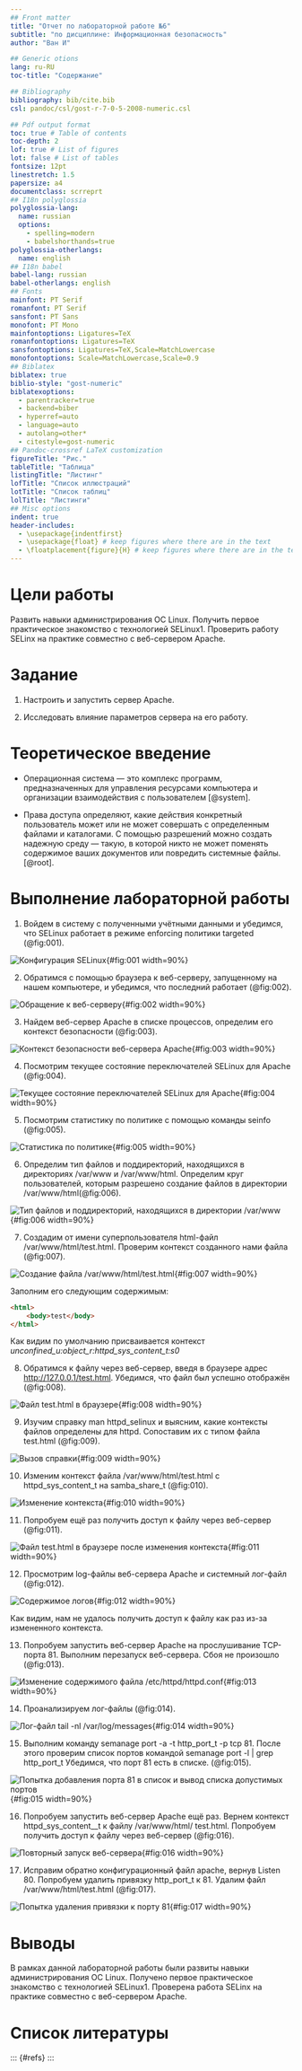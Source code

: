 ```yaml
---
## Front matter
title: "Отчет по лабораторной работе №6"
subtitle: "по дисциплине: Информационная безопасность"
author: "Ван И"

## Generic otions
lang: ru-RU
toc-title: "Содержание"

## Bibliography
bibliography: bib/cite.bib
csl: pandoc/csl/gost-r-7-0-5-2008-numeric.csl

## Pdf output format
toc: true # Table of contents
toc-depth: 2
lof: true # List of figures
lot: false # List of tables
fontsize: 12pt
linestretch: 1.5
papersize: a4
documentclass: scrreprt
## I18n polyglossia
polyglossia-lang:
  name: russian
  options:
	- spelling=modern
	- babelshorthands=true
polyglossia-otherlangs:
  name: english
## I18n babel
babel-lang: russian
babel-otherlangs: english
## Fonts
mainfont: PT Serif
romanfont: PT Serif
sansfont: PT Sans
monofont: PT Mono
mainfontoptions: Ligatures=TeX
romanfontoptions: Ligatures=TeX
sansfontoptions: Ligatures=TeX,Scale=MatchLowercase
monofontoptions: Scale=MatchLowercase,Scale=0.9
## Biblatex
biblatex: true
biblio-style: "gost-numeric"
biblatexoptions:
  - parentracker=true
  - backend=biber
  - hyperref=auto
  - language=auto
  - autolang=other*
  - citestyle=gost-numeric
## Pandoc-crossref LaTeX customization
figureTitle: "Рис."
tableTitle: "Таблица"
listingTitle: "Листинг"
lofTitle: "Список иллюстраций"
lotTitle: "Список таблиц"
lolTitle: "Листинги"
## Misc options
indent: true
header-includes:
  - \usepackage{indentfirst}
  - \usepackage{float} # keep figures where there are in the text
  - \floatplacement{figure}{H} # keep figures where there are in the text
---
```



# Цели работы

  Развить навыки администрирования ОС Linux. Получить первое практическое знакомство с технологией SELinux1. Проверить работу SELinx на практике совместно с веб-сервером Apache.

# Задание

1. Настроить и запустить сервер Apache.

2. Исследовать влияние параметров сервера на его работу.

# Теоретическое введение

- Операционная система — это комплекс программ, предназначенных для управления ресурсами компьютера и организации взаимодействия с пользователем [@system].

- Права доступа определяют, какие действия конкретный пользователь может или не может совершать с определенным файлами и каталогами. С помощью разрешений можно создать надежную среду — такую, в которой никто не может поменять содержимое ваших документов или повредить системные файлы. [@root].

# Выполнение лабораторной работы

1. Войдем в систему с полученными учётными данными и убедимся, что
SELinux работает в режиме enforcing политики targeted (@fig:001).

![Конфигурация SELinux](image/img001.png){#fig:001 width=90%}


2. Обратимся с помощью браузера к веб-серверу, запущенному на нашем
компьютере, и убедимся, что последний работает (@fig:002).

![Обращение к веб-серверу](image/img002.png){#fig:002 width=90%}


3. Найдем веб-сервер Apache в списке процессов, определим его контекст
безопасности  (@fig:003).

![Контекст безопасности веб-сервера Apache](image/img003.png){#fig:003 width=90%}


4. Посмотрим текущее состояние переключателей SELinux для Apache (@fig:004).

![Текущее состояние переключателей SELinux для Apache](image/img004.png){#fig:004 width=90%}


5. Посмотрим статистику по политике с помощью команды seinfo (@fig:005).

![Статистика по политике](image/img005.png){#fig:005 width=90%}


6. Определим тип файлов и поддиректорий, находящихся в директориях
/var/www и /var/www/html. Определим круг пользователей, которым разрешено создание файлов в директории /var/www/html(@fig:006).

![Тип файлов и поддиректорий, находящихся в директории /var/www](image/img006.png){#fig:006 width=90%}


7. Создадим от имени суперпользователя html-файл /var/www/html/test.html. Проверим контекст созданного нами файла  (@fig:007).

![Создание файла /var/www/html/test.html](image/img007.png){#fig:007 width=90%}


Заполним его следующим содержимым:

```html
<html>
	<body>test</body>
</html>
```

Как видим по умолчанию присваивается контекст _unconfined_u:object_r:httpd_sys_content_t:s0_

8. Обратимся к файлу через веб-сервер, введя в браузере адрес
http://127.0.0.1/test.html. Убедимся, что файл был успешно отображён (@fig:008).

![Файл test.html в браузере](image/img008.png){#fig:008 width=90%}


9. Изучим справку man httpd_selinux и выясним, какие контексты файлов определены для httpd. Сопоставим их с типом файла test.html (@fig:009).

![Вызов справки](image/img009.png){#fig:009 width=90%}

10. Изменим контекст файла /var/www/html/test.html с httpd_sys_content_t на samba_share_t (@fig:010).

![Изменение контекста](image/img010.png){#fig:010 width=90%}


11. Попробуем ещё раз получить доступ к файлу через веб-сервер (@fig:011).

![Файл test.html в браузере после изменения контекста](image/img011.png){#fig:011 width=90%}


12. Просмотрим log-файлы веб-сервера Apache и системный лог-файл (@fig:012).

![Содержимое логов](image/img012.png){#fig:012 width=90%}


Как видим, нам не удалось получить доступ к файлу как раз из-за измененного контекста.

13. Попробуем запустить веб-сервер Apache на прослушивание ТСР-порта 81. Выполним перезапуск веб-сервера. Сбоя не произошло (@fig:013).

![Изменение содержимого файла /etc/httpd/httpd.conf](image/img013.png){#fig:013 width=90%}


14. Проанализируем лог-файлы (@fig:014).

![Лог-файл tail -nl /var/log/messages](image/img014.png){#fig:014 width=90%}


15. Выполним команду semanage port -a -t http_port_t -р tcp 81. После этого проверим список портов командой semanage port -l | grep http_port_t
Убедимся, что порт 81 есть в списке. (@fig:015).

![Попытка добавления порта 81 в список и вывод списка допустимых портов](image/img015.png){#fig:015 width=90%}


16. Попробуем запустить веб-сервер Apache ещё раз. Вернем контекст httpd_sys_cоntent__t к файлу /var/www/html/ test.html. Попробуем получить доступ к файлу через веб-сервер (@fig:016).

![Повторный запуск веб-сервера](image/img016.png){#fig:016 width=90%}


17. Исправим обратно конфигурационный файл apache, вернув Listen 80. Попробуем удалить привязку http_port_t к 81. Удалим файл /var/www/html/test.html (@fig:017).

![Попытка удаления привязки к порту 81](image/img017.png){#fig:017 width=90%}


# Выводы

 В рамках данной лабораторной работы были развиты навыки администрирования ОС Linux. Получено первое практическое знакомство с технологией SELinux1. Проверена работа SELinx на практике совместно с веб-сервером Apache.



# Список литературы

::: {#refs}
:::
